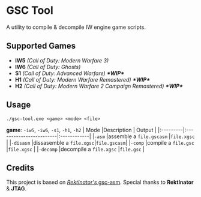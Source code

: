 # GSC Tool
A utility to compile & decompile IW engine game scripts.
## Supported Games 
- **IW5** *(Call of Duty: Modern Warfare 3)*
- **IW6** *(Call of Duty: Ghosts)*
- **S1** *(Call of Duty: Advanced Warfare)* ***\*WIP\****
- **H1** *(Call of Duty: Modern Warfare Remastered)* ***\*WIP\****
- **H2** *(Call of Duty: Modern Warfare 2 Campaign Remastered)* ***\*WIP\****
## Usage
``./gsc-tool.exe <game> <mode> <file>``

**game**: `-iw5`, `-iw6`, `-s1`, `-h1`, `-h2`
| Mode     |Description              | Output      |
|:---------|:------------------------|:------------|
|`-asm`    |assemble a `file.gscasm` |`file.xgsc`  |
|`-disasm` |dissasemble a `file.xgsc`|`file.gscasm`|
|`-comp`   |compile a `file.gsc`     |`file.xgsc`  |
|`-decomp` |decompile a `file.xgsc`  |`file.gsc`   |
## Credits
This project is based on  [*RektInator's* gsc-asm](https://github.com/ZoneTool/gsc-asm). Special thanks to **RektInator** & **JTAG**.